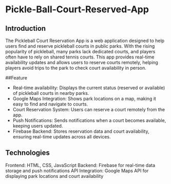 # Pickle-Ball-Court-Reserved-App

## Introduction
The Pickleball Court Reservation App is a web application designed to help users find and reserve pickleball courts in public parks. With the rising popularity of pickleball, many parks lack dedicated courts, and players often have to rely on shared tennis courts. This app provides real-time availability updates and allows users to reserve courts remotely, helping players avoid trips to the park to check court availability in person.

##Feature
- Real-time availability: Displays the current status (reserved or available) of pickleball courts in nearby parks.
- Google Maps Integration: Shows park locations on a map, making it easy to find and navigate to courts.
- Court Reservation System: Users can reserve a court remotely from the app.
- Push Notifications: Sends notifications when a court becomes available, keeping users updated.
- Firebase Backend: Stores reservation data and court availability, ensuring real-time updates across all devices.

## Technologies
Frontend: HTML, CSS, JavaScript
Backend: Firebase for real-time data storage and push notifications
API Integration: Google Maps API for displaying park locations and court availability
